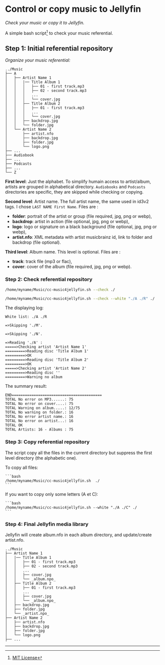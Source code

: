 # Control or copy music to Jellyfin

_Check your music or copy it to Jellyfin._

A simple bash script[^1] to check your music referential.

## Step 1: Initial referential repository

_Organize your music referential:_

    ../Music
    ├── A
    │   ├── Artist Name 1
    │   │   |── Title Album 1
    │   │   │   ├── 01 - first track.mp3
    │   │   │   ├── 02 - second track.mp3
    │   │   │   ...
    │   │   │   └── cover.jpg
    │   │   ├── Title Album 2
    │   │   │   ├── 01 - first track.mp3
    │   │   │   ...
    │   │   │   └── cover.jpg
    │   │   ├── backdrop.jpg
    │   │   └── folder.jpg
    │   └── Artist Name 2
    │       ├── artist.nfo
    │       ├── backdrop.jpg
    │       ├── folder.jpg
    │       └── logo.png
    ├── ...
    ├── Audiobook
    ├── ...
    ├── Podcasts
    ├── ...
    └── Z

**First level**: Just the alphabet. To simplify humain access to artist/album, artists are grouped in alphabetical directory. `Audiobooks` and `Podcasts` directories are specific, they are skipped while checking or copying.

**Second level**: Artist name. The full artist name, the same used in id3v2 tags. I chose `LAST NAME First Name`. Files are :

- **folder**: portrait of the artist or group (file required, jpg, png or webp),
- **backdrop**: artist in action (file optional, jpg, png or webp),
- **logo**: logo or signature on a black background (file optional, jpg, png or webp),
- **artist.nfo**: XML metadata with artist musicbrainz id, link to folder and backdrop (file optional).

**Third level**: Album name. This level is optional. Files are :

- **track**: track file (mp3 or flac),
- **cover**: cover of the album (file required, jpg, png or webp).

### Step 2: Check referential repository

```bash
/home/myname/Music/cc-music4jellyfin.sh --check ./
```

```bash
/home/myname/Music/cc-music4jellyfin.sh --check --white "./A ./R" ./
```

The displaying log:

    White list: ./A ./R
     
    =>Skipping './M'.
     
    =>Skipping './N'.

    =>Reading './A' :
    =====>Checking artist 'Artist Name 1'
    =========>Reading disc 'Title Album 1'
    =========>OK
    =========>Reading disc 'Title Album 2'
    =========>OK
    =====>Checking artist 'Artist Name 2'
    =========>Reading disc ''
    =========>Warning no album
     
The summary result:

    END=========================================
    TOTAL No error on MP3......: 75
    TOTAL No error on cover....: 75
    TOTAL Warning on album.....: 12/75
    TOTAL No warning on folder.: 16
    TOTAL No error artist name.: 16
    TOTAL No error on artist...: 16
    TOTAL OK
    TOTAL Artists: 16 - Albums : 75

### Step 3: Copy referential repository

The script copy all the files in the current directory but suppress the first level directory (the alphabetic one).

To copy all files:

    ```bash
    /home/myname/Music/cc-music4jellyfin.sh  ./
    ```

If you want to copy only some letters (A et C):

    ```bash
    /home/myname/Music/cc-music4jellyfin.sh --white "./A ./C" ./
    ```

### Step 4: Final Jellyfin media library

Jellyfin will create album.nfo in each album directory, and update/create artist.nfo.

    ../Music
    ├── Artist Name 1
    │   |── Title Album 1
    │   │   ├── 01 - first track.mp3
    │   │   ├── 02 - second track.mp3
    │   │   ...
    │   │   ├── cover.jpg
    │   │   └── _album.npo_
    │   ├── Title Album 2
    │   │   ├── 01 - first track.mp3
    │   │   ...
    │   │   ├── cover.jpg
    │   │   └── _album.npo_
    │   ├── backdrop.jpg
    │   ├── folder.jpg
    │   └── _artist.npo_
    ├── Artist Name 2
    │   ├── artist.nfo
    │   ├── backdrop.jpg
    │   ├── folder.jpg
    │   └── logo.png
    ├── ...
  
---

[^1]: [MIT License](https://gh.io/mit)
